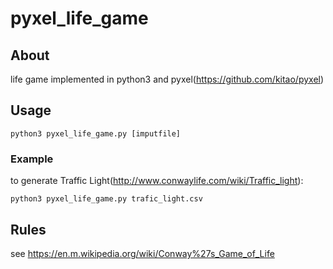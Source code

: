 # pyxel_life_game

## About

life game implemented in python3 and pyxel(https://github.com/kitao/pyxel)

## Usage

```
python3 pyxel_life_game.py [imputfile]
```

### Example

to generate Traffic Light(http://www.conwaylife.com/wiki/Traffic_light):

```
python3 pyxel_life_game.py trafic_light.csv
```

## Rules

see https://en.m.wikipedia.org/wiki/Conway%27s_Game_of_Life

